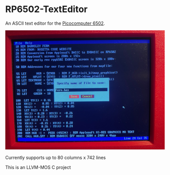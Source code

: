 # RP6502-TextEditor
An ASCII text editor for the [Picocomputer 6502](https://picocomputer.github.io/).

<img src="TE.jpg" width="800px"/> 

Currently supports up to 80 columns x 742 lines

This is an LLVM-MOS C project
